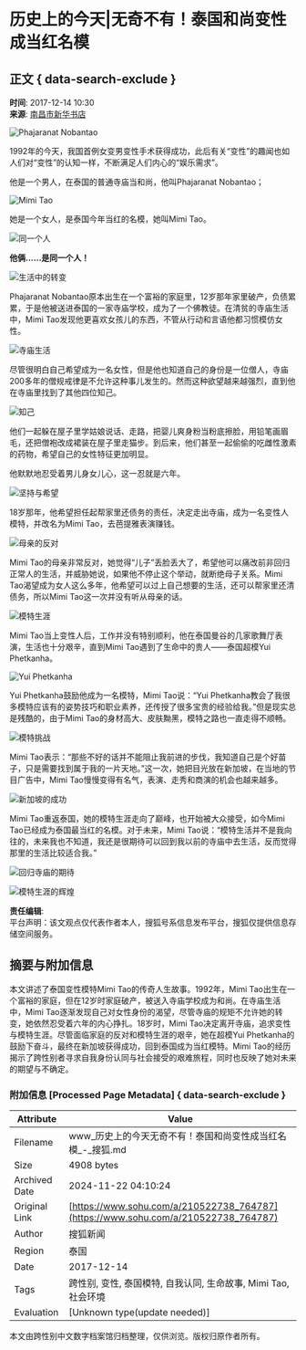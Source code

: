 # 历史上的今天|无奇不有！泰国和尚变性成当红名模

## 正文 { data-search-exclude }


**时间**: 2017-12-14 10:30  
**来源**: [南昌市新华书店](https://www.sohu.com/?spm=smpc.content-abroad.content.1.1732248588838gs9rE7f)  

![Phajaranat Nobantao](http://5b0988e595225.cdn.sohucs.com/images/20171214/ba2c254cf2964f2486c058be8897d171.jpeg)

1992年的今天，我国首例女变男变性手术获得成功，此后有关“变性”的趣闻也如人们对“变性”的认知一样，不断满足人们内心的“娱乐需求”。

他是一个男人，在泰国的普通寺庙当和尚，他叫Phajaranat Nobantao；  

![Mimi Tao](http://5b0988e595225.cdn.sohucs.com/images/20171214/3fa16002379843e2903a653f36ac1348.jpeg)

她是一个女人，是泰国今年当红的名模，她叫Mimi Tao。  

![同一个人](http://5b0988e595225.cdn.sohucs.com/images/20171214/947769bec758490ca64b55f94e7cf8b0.jpeg)

**他俩......是同一个人！**

![生活中的转变](http://5b0988e595225.cdn.sohucs.com/images/20171214/6a6831cea1fc43869fbbec949ceb7909.jpeg)

Phajaranat Nobantao原本出生在一个富裕的家庭里，12岁那年家里破产，负债累累，于是他被送进泰国的一家寺庙学校，成为了一个佛教徒。在清贫的寺庙生活中，Mimi Tao发现他更喜欢女孩儿的东西，不管从行动和言语他都习惯模仿女性。

![寺庙生活](http://5b0988e595225.cdn.sohucs.com/images/20171214/62f68e60d1114ba796b8360320408ca8.jpeg)

尽管很明白自己希望成为一名女性，但是他也知道自己的身份是一位僧人，寺庙200多年的僧规戒律是不允许这种事儿发生的。然而这种欲望越来越强烈，直到他在寺庙里找到了其他四位知己。

![知己](http://5b0988e595225.cdn.sohucs.com/images/20171214/7722324f49a14958ad3f02161e9df922.jpeg)

他们一起躲在屋子里学姑娘说话、走路，把婴儿爽身粉当粉底擦脸，用铅笔画眉毛，还把僧袍改成裙装在屋子里走猫步。到后来，他们甚至一起偷偷的吃雌性激素的药物，希望自己的女性特征更加明显。

他默默地忍受着男儿身女儿心，这一忍就是六年。

![坚持与希望](http://5b0988e595225.cdn.sohucs.com/images/20171214/b75c81ac2b714c12b9280e37a24702cc.jpeg)

18岁那年，他希望担任起帮家里还债务的责任，决定走出寺庙，成为一名变性人模特，并改名为Mimi Tao，去芭提雅表演赚钱。  

![母亲的反对](http://5b0988e595225.cdn.sohucs.com/images/20171214/6cc9f2201b2141c08d55b4cda00df93e.jpeg)

Mimi Tao的母亲非常反对，她觉得“儿子”丢脸丢大了，希望他可以痛改前非回归正常人的生活，并威胁她说，如果他不停止这个举动，就断绝母子关系。Mimi Tao渴望成为女人这么多年，他希望可以过上自己想要的生活，还可以帮家里还清债务，所以Mimi Tao这一次并没有听从母亲的话。

![模特生涯](http://5b0988e595225.cdn.sohucs.com/images/20171214/544db229502f442f9e589134a1bca7e5.jpeg)

Mimi Tao当上变性人后，工作并没有特别顺利，他在泰国曼谷的几家歌舞厅表演，生活也十分艰辛，直到Mimi Tao遇到了生命中的贵人——泰国超模Yui Phetkanha。

![Yui Phetkanha](http://5b0988e595225.cdn.sohucs.com/images/20171214/38839b46063c41c3938365c6e7dfa468.jpeg)

Yui Phetkanha鼓励他成为一名模特，Mimi Tao说：“Yui Phetkanha教会了我很多模特应该有的姿势技巧和职业素养，还传授了很多宝贵的经验给我。”但是现实总是残酷的，由于Mimi Tao的身材高大、皮肤黝黑，模特之路也一直走得不顺畅。

![模特挑战](http://5b0988e595225.cdn.sohucs.com/images/20171214/f662a7f9eb14404e9a76131ccb2f1818.jpeg)

Mimi Tao表示：“那些不好的话并不能阻止我前进的步伐，我知道自己是个好苗子，只是需要找到属于我的一片天地。”这一次，她把目光放在新加坡，在当地的节目广告中，Mimi Tao慢慢变得有名气，表演、走秀和商演的机会也越来越多。

![新加坡的成功](http://5b0988e595225.cdn.sohucs.com/images/20171214/f5ae3658ed6a480985fff09dd7c2028f.jpeg)

Mimi Tao重返泰国，她的模特生涯走向了巅峰，也开始被大众接受，如今Mimi Tao已经成为泰国最当红的名模。对于未来，Mimi Tao说：“模特生活并不是我向往的，未来我也不知道，我还是很期待可以回到我以前的寺庙中去生活，反而觉得那里的生活比较适合我。”

![回归寺庙的期待](http://5b0988e595225.cdn.sohucs.com/images/20171214/6d3552f72118486686e14c125f3ea75b.jpeg)

![模特生涯的辉煌](http://5b0988e595225.cdn.sohucs.com/images/20171214/469b3ed8c5a64c249ca3e9f3c37ad78b.jpeg)

**责任编辑**:  
平台声明：该文观点仅代表作者本人，搜狐号系信息发布平台，搜狐仅提供信息存储空间服务。

## 摘要与附加信息

<!-- tcd_abstract -->
本文讲述了泰国变性模特Mimi Tao的传奇人生故事。1992年，Mimi Tao出生在一个富裕的家庭，但在12岁时家庭破产，被送入寺庙学校成为和尚。在寺庙生活中，Mimi Tao逐渐发现自己对女性身份的渴望，尽管寺庙的规矩不允许她的转变，她依然忍受着六年的内心挣扎。18岁时，Mimi Tao决定离开寺庙，追求变性与模特生涯。尽管面临家庭的反对和模特生涯的艰辛，她在超模Yui Phetkanha的鼓励下奋斗，最终在新加坡获得成功，回到泰国成为当红模特。Mimi Tao的经历揭示了跨性别者寻求自我身份认同与社会接受的艰难旅程，同时也反映了她对未来的期望与不确定。
<!-- tcd_abstract_end -->

### 附加信息 [Processed Page Metadata] { data-search-exclude }

| Attribute       | Value                                  |
|-----------------|----------------------------------------|
| Filename        | www_历史上的今天无奇不有！泰国和尚变性成当红名模_-_搜狐.md                             |
| Size            | 4908 bytes                           |
| Archived Date   | 2024-11-22 04:10:24                             |
| Original Link   | [https://www.sohu.com/a/210522738_764787](https://www.sohu.com/a/210522738_764787)                       |
| Author          | 搜狐新闻                               |
| Region          | 泰国                               |
| Date            | 2017-12-14                                 |
| Tags            | 跨性别, 变性, 泰国模特, 自我认同, 生命故事, Mimi Tao, 社会环境                                 |
| Evaluation            | [Unknown type(update needed)]                                 |
<!-- tcd_table_end -->

本文由跨性别中文数字档案馆归档整理，仅供浏览。版权归原作者所有。
